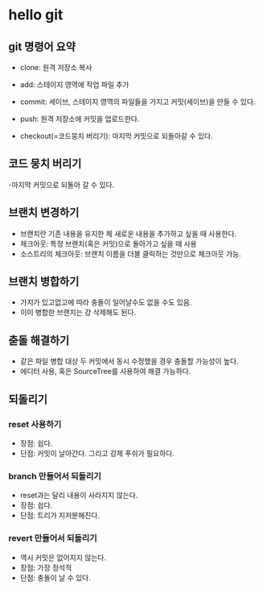 # hello git

## git 명령어 요약

- clone: 원격 저장소 복사
- add: 스테이지 영역에 작업 파일 추가
- commit: 세이브, 스테이지 영역의 파일들을 가지고 커밋(세이브)을 만들 수 있다.
- push: 원격 저장소에 커밋을 업로드한다.

- checkout(=코드뭉치 버리기): 마지막 커밋으로 되돌아갈 수 있다.

## 코드 뭉치 버리기

-마지막 커밋으로 되돌아 갈 수 있다.

## 브랜치 변경하기

- 브랜치란 기존 내용을 유지한 체 새로운 내용을 추가하고 싶을 때 사용한다.
- 체크아웃: 특정 브랜치(혹은 커밋)으로 돌아가고 싶을 때 사용
- 소스트리의 체크아웃: 브랜치 이름을 더블 클릭하는 것만으로 체크아웃 가능.

## 브랜치 병합하기

- 가지가 있고없고에 따라 충돌이 일어날수도 없을 수도 있음.
- 이미 병합한 브랜치는 걍 삭제해도 된다.

## 춛돌 해결하기

- 같은 파일 병합 대상 두 커밋에서 동시 수정했을 경우 충돌할 가능성이 높다.
- 에디터 사용, 혹은 SourceTree를 사용하여 해결 가능하다.

## 되돌리기

### reset 사용하기

- 장점: 쉽다.
- 단점: 커밋이 날아간다. 그리고 강제 푸쉬가 필요하다.

### branch 만들어서 되돌리기

- reset과는 달리 내용이 사라지지 않는다.
- 장점: 쉽다.
- 단점: 트리가 지저분해진다.

### revert 만들어서 되돌리기

- 역시 커밋은 없어지지 않는다.
- 장점: 가장 정석적
- 단점: 충돌이 날 수 있다.
